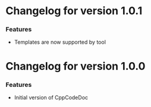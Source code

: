 # Changelog for version 1.0.1

### Features
* Templates are now supported by tool

# Changelog for version 1.0.0

### Features
* Initial version of CppCodeDoc
